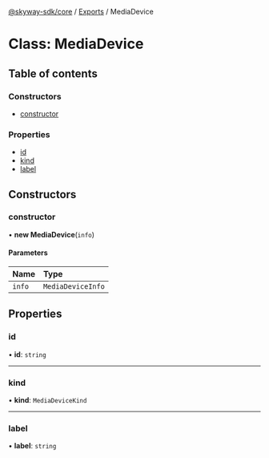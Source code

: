 [@skyway-sdk/core](../README.md) / [Exports](../modules.md) / MediaDevice

# Class: MediaDevice

## Table of contents

### Constructors

- [constructor](MediaDevice.md#constructor)

### Properties

- [id](MediaDevice.md#id)
- [kind](MediaDevice.md#kind)
- [label](MediaDevice.md#label)

## Constructors

### constructor

• **new MediaDevice**(`info`)

#### Parameters

| Name | Type |
| :------ | :------ |
| `info` | `MediaDeviceInfo` |

## Properties

### id

• **id**: `string`

___

### kind

• **kind**: `MediaDeviceKind`

___

### label

• **label**: `string`
